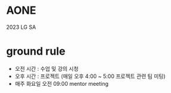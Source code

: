 # AONE
2023 LG SA 

# ground rule
- 오전 시간 : 수업 및 강의 시청
- 오후 시간 : 프로젝트 (매일 오후 4:00 ~ 5:00 프로젝트 관련 팀 미팅)
- 매주 화요일 오전 09:00 mentor meeting
